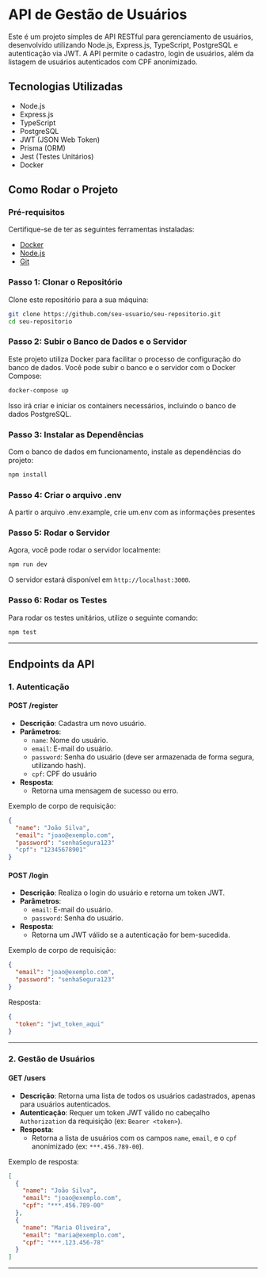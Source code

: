 
# API de Gestão de Usuários

Este é um projeto simples de API RESTful para gerenciamento de usuários, desenvolvido utilizando Node.js, Express.js, TypeScript, PostgreSQL e autenticação via JWT. A API permite o cadastro, login de usuários, além da listagem de usuários autenticados com CPF anonimizado.

## Tecnologias Utilizadas

- Node.js
- Express.js
- TypeScript
- PostgreSQL
- JWT (JSON Web Token)
- Prisma (ORM)
- Jest (Testes Unitários)
- Docker

## Como Rodar o Projeto

### Pré-requisitos

Certifique-se de ter as seguintes ferramentas instaladas:

- [Docker](https://www.docker.com/products/docker-desktop)
- [Node.js](https://nodejs.org/)
- [Git](https://git-scm.com/)

### Passo 1: Clonar o Repositório

Clone este repositório para a sua máquina:

```bash
git clone https://github.com/seu-usuario/seu-repositorio.git
cd seu-repositorio
```

### Passo 2: Subir o Banco de Dados e o Servidor

Este projeto utiliza Docker para facilitar o processo de configuração do banco de dados. Você pode subir o banco e o servidor com o Docker Compose:

```bash
docker-compose up
```

Isso irá criar e iniciar os containers necessários, incluindo o banco de dados PostgreSQL.

### Passo 3: Instalar as Dependências

Com o banco de dados em funcionamento, instale as dependências do projeto:

```bash
npm install
```
### Passo 4: Criar o arquivo .env

A partir o arquivo .env.example, crie um.env com as informações presentes

### Passo 5: Rodar o Servidor

Agora, você pode rodar o servidor localmente:

```bash
npm run dev
```

O servidor estará disponível em `http://localhost:3000`.

### Passo 6: Rodar os Testes

Para rodar os testes unitários, utilize o seguinte comando:

```bash
npm test
```

---

## Endpoints da API

### 1. **Autenticação**

#### POST /register

- **Descrição**: Cadastra um novo usuário.
- **Parâmetros**:
  - `name`: Nome do usuário.
  - `email`: E-mail do usuário.
  - `password`: Senha do usuário (deve ser armazenada de forma segura, utilizando hash).
  - `cpf`: CPF do usuário
- **Resposta**:
  - Retorna uma mensagem de sucesso ou erro.
  
Exemplo de corpo de requisição:

```json
{
  "name": "João Silva",
  "email": "joao@exemplo.com",
  "password": "senhaSegura123"
  "cpf": "12345678901"
}
```

#### POST /login

- **Descrição**: Realiza o login do usuário e retorna um token JWT.
- **Parâmetros**:
  - `email`: E-mail do usuário.
  - `password`: Senha do usuário.
- **Resposta**:
  - Retorna um JWT válido se a autenticação for bem-sucedida.
  
Exemplo de corpo de requisição:

```json
{
  "email": "joao@exemplo.com",
  "password": "senhaSegura123"
}
```

Resposta:

```json
{
  "token": "jwt_token_aqui"
}
```

---

### 2. **Gestão de Usuários**

#### GET /users

- **Descrição**: Retorna uma lista de todos os usuários cadastrados, apenas para usuários autenticados.
- **Autenticação**: Requer um token JWT válido no cabeçalho `Authorization` da requisição (ex: `Bearer <token>`).
- **Resposta**:
  - Retorna a lista de usuários com os campos `name`, `email`, e o `cpf` anonimizado (ex: `***.456.789-00`).

Exemplo de resposta:

```json
[
  {
    "name": "João Silva",
    "email": "joao@exemplo.com",
    "cpf": "***.456.789-00"
  },
  {
    "name": "Maria Oliveira",
    "email": "maria@exemplo.com",
    "cpf": "***.123.456-78"
  }
]
```

---



